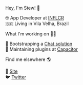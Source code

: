 Hey, I'm Stew! 👋

🤓  App Developer at [INFLCR](https://inflcr.com)<br />
🇧🇷  Living in Vila Velha, Brazil

What I'm working on 👨‍💻


💬 Bootstrapping a [Chat solution](https://chatness.app)<br />
📱 Maintaining plugins at [Capacitor](https://github.com/capacitor-community)

Find me elsewhere 🌎

🚀 [Site](https://stewan.io)<br />
🐦 [Twitter](https://twitter.com/stewones)
